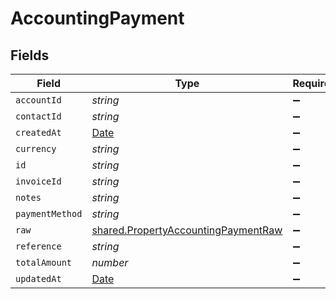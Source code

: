 # AccountingPayment


## Fields

| Field                                                                                             | Type                                                                                              | Required                                                                                          | Description                                                                                       |
| ------------------------------------------------------------------------------------------------- | ------------------------------------------------------------------------------------------------- | ------------------------------------------------------------------------------------------------- | ------------------------------------------------------------------------------------------------- |
| `accountId`                                                                                       | *string*                                                                                          | :heavy_minus_sign:                                                                                | N/A                                                                                               |
| `contactId`                                                                                       | *string*                                                                                          | :heavy_minus_sign:                                                                                | N/A                                                                                               |
| `createdAt`                                                                                       | [Date](https://developer.mozilla.org/en-US/docs/Web/JavaScript/Reference/Global_Objects/Date)     | :heavy_minus_sign:                                                                                | N/A                                                                                               |
| `currency`                                                                                        | *string*                                                                                          | :heavy_minus_sign:                                                                                | N/A                                                                                               |
| `id`                                                                                              | *string*                                                                                          | :heavy_minus_sign:                                                                                | N/A                                                                                               |
| `invoiceId`                                                                                       | *string*                                                                                          | :heavy_minus_sign:                                                                                | N/A                                                                                               |
| `notes`                                                                                           | *string*                                                                                          | :heavy_minus_sign:                                                                                | N/A                                                                                               |
| `paymentMethod`                                                                                   | *string*                                                                                          | :heavy_minus_sign:                                                                                | N/A                                                                                               |
| `raw`                                                                                             | [shared.PropertyAccountingPaymentRaw](../../../sdk/models/shared/propertyaccountingpaymentraw.md) | :heavy_minus_sign:                                                                                | N/A                                                                                               |
| `reference`                                                                                       | *string*                                                                                          | :heavy_minus_sign:                                                                                | N/A                                                                                               |
| `totalAmount`                                                                                     | *number*                                                                                          | :heavy_minus_sign:                                                                                | N/A                                                                                               |
| `updatedAt`                                                                                       | [Date](https://developer.mozilla.org/en-US/docs/Web/JavaScript/Reference/Global_Objects/Date)     | :heavy_minus_sign:                                                                                | N/A                                                                                               |